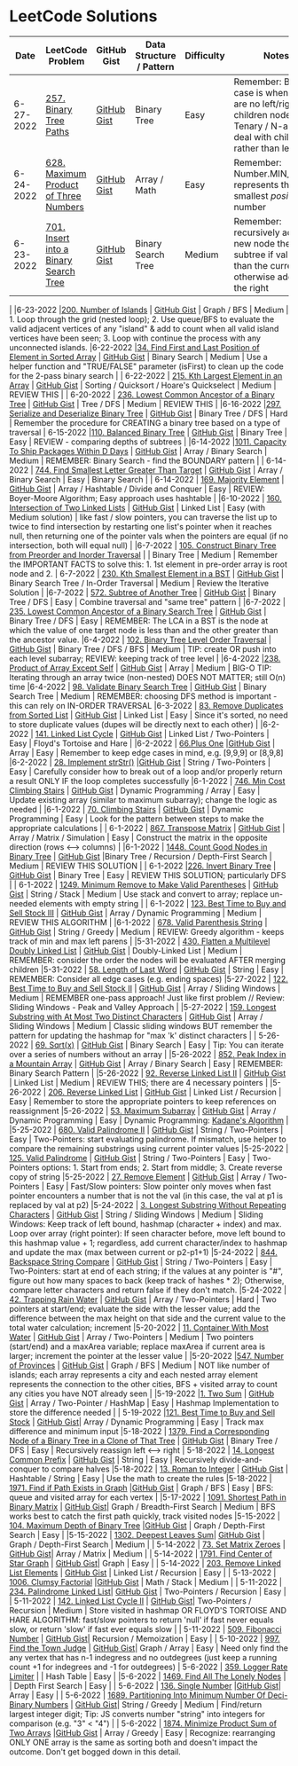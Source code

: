 # LeetCode Solutions

| Date             | LeetCode Problem | GitHub Gist | Data Structure / Pattern | Difficulty | Notes
|------------------|------------------| -------------------------|------------|------------|------|
|6-27-2022        | [257. Binary Tree Paths](https://leetcode.com/problems/binary-tree-paths/) | [GitHub Gist](https://gist.github.com/coollikeabreeze/9b2e32e495a5779cdf68c34cd7960b45) | Binary Tree | Easy | Remember: Base case is when there are no left/right or children nodes; For Tenary / N-ary tree, deal with children rather than left/right |
|6-24-2022        | [628. Maximum Product of Three Numbers](https://leetcode.com/problems/maximum-product-of-three-numbers/) | [GitHub Gist](https://gist.github.com/coollikeabreeze/b99c4bf68e4b5ec3d259255c67564568) | Array / Math | Easy | Remember: Number.MIN_VALUE represents the smallest *positive* number
|6-23-2022        | [701. Insert into a Binary Search Tree](https://leetcode.com/problems/insert-into-a-binary-search-tree/) | [GitHub Gist](https://gist.github.com/coollikeabreeze/c3613a4cd2686f7e8d256e1d90910984) | Binary Search Tree | Medium | Remember: recursively add the new node the left subtree if val is less than the current, otherwise add to the right |
|
|6-23-2022        |[200. Number of Islands](https://leetcode.com/problems/number-of-islands/) | [GitHub Gist](https://gist.github.com/coollikeabreeze/c8335f7c82a72b8cdd790e88b1e50e52) | Graph / BFS | Medium | 1. Loop through the grid (nested loop); 2. Use queue/BFS to evaluate the valid adjacent vertices of any "island" & add to count when all valid island vertices have been seen; 3. Loop with continue the process with any unconnected islands.
|6-22-2022        |[34. Find First and Last Position of Element in Sorted Array](https://leetcode.com/problems/find-first-and-last-position-of-element-in-sorted-array/) | [GitHub Gist](https://gist.github.com/coollikeabreeze/51b76ca59cb50389bc7c2436fe0ecc1c) | Binary Search | Medium | Use a helper function and "TRUE/FALSE" parameter (isFirst) to clean up the code for the 2-pass binary search |
| 6-22-2022       | [215. Kth Largest Element in an Array](https://leetcode.com/problems/kth-largest-element-in-an-array/) | [GitHub Gist](https://gist.github.com/coollikeabreeze/428d418700085b99ce5f881198555977) | Sorting / Quicksort / Hoare's Quickselect | Medium | REVIEW THIS |
| 6-20-2022 | [236. Lowest Common Ancestor of a Binary Tree](https://leetcode.com/problems/lowest-common-ancestor-of-a-binary-tree/) | [GitHub Gist](https://gist.github.com/coollikeabreeze/2a0323c96aba423ac9266efc9b2571d8) | Tree / DFS | Medium | REVIEW THIS |
|6-16-2022        |[297. Serialize and Deserialize Binary Tree](https://leetcode.com/problems/serialize-and-deserialize-binary-tree/)     | [GitHub Gist](https://gist.github.com/coollikeabreeze/866cfdf148c542ef142e6a019043ec0b)    | Binary Tree / DFS | Hard | Remember the procedure for CREATING a binary tree based on a type of traversal
| 6-15-2022       |[110. Balanced Binary Tree](https://leetcode.com/problems/balanced-binary-tree/)  | [GitHub Gist](https://gist.github.com/coollikeabreeze/502854bf70ca819f8875848aa2b1b128) | Binary Tree | Easy | REVIEW - comparing depths of subtrees |
|6-14-2022        |[1011. Capacity To Ship Packages Within D Days](https://leetcode.com/problems/capacity-to-ship-packages-within-d-days/) | [GitHub Gist](https://gist.github.com/coollikeabreeze/2f3781af636bee15a2b57eb717ada4d0) | Array / Binary Search | Medium | REMEMBER: Binary Search - find the BOUNDARY pattern |
| 6-14-2022       | [744. Find Smallest Letter Greater Than Target](https://leetcode.com/problems/find-smallest-letter-greater-than-target/) | [GitHub Gist](https://gist.github.com/coollikeabreeze/9b15aa73c6d6c5de0a4da92d30a3fdae) | Array / Binary Search | Easy | Binary Search |
| 6-14-2022       | [169. Majority Element](https://leetcode.com/problems/majority-element/)  | [GitHub Gist](https://gist.github.com/coollikeabreeze/af0c9c179a956caf64eebcd2be903951) | Array / Hashtable / Divide and Conquer | Easy | REVIEW: Boyer-Moore Algorithm; Easy approach uses hashtable |
|6-10-2022        | [160. Intersection of Two Linked Lists](https://leetcode.com/problems/intersection-of-two-linked-lists/)  | [GitHub Gist](https://gist.github.com/coollikeabreeze/53129b251ed4dff33038a6b8f011b7dd)  | Linked List | Easy (with Medium solution) | like fast / slow pointers, you can traverse the list up to twice to find intersection by restarting one list's pointer when it reaches null, then returning one of the pointer vals when the pointers are equal (if no intersection, both will equal null) |
|6-7-2022         | [105. Construct Binary Tree from Preorder and Inorder Traversal](https://leetcode.com/problems/construct-binary-tree-from-preorder-and-inorder-traversal/)  | []() | Binary Tree | Medium | Remember the IMPORTANT FACTS to solve this: 1. 1st element in pre-order array is root node and 2.
| 6-7-2022        | [230. Kth Smallest Element in a BST](https://leetcode.com/problems/kth-smallest-element-in-a-bst/) | [GitHub Gist](https://gist.github.com/coollikeabreeze/529ad40a7039d8ec6fd2de56f066fea8) | Binary Search Tree / In-Order Traversal | Medium | Review the Iterative Solution |
|6-7-2022         | [572. Subtree of Another Tree](https://leetcode.com/problems/subtree-of-another-tree/)  | [GitHub Gist](https://gist.github.com/coollikeabreeze/2c1cd012fc653652b855cf7244edeeaf) | Binary Tree / DFS | Easy | Combine traversal and "same tree" pattern |
|6-7-2022         | [235. Lowest Common Ancestor of a Binary Search Tree](https://leetcode.com/problems/lowest-common-ancestor-of-a-binary-search-tree/) | [GitHub Gist](https://gist.github.com/coollikeabreeze/0a56e1f954fd6508ab095d86752d1215) | Binary Tree / DFS | Easy | REMEMBER: The LCA in a BST is the node at which the value of one target node is less than and the other greater than the ancestor value.
|6-4-2022         | [102. Binary Tree Level Order Traversal](https://leetcode.com/problems/binary-tree-level-order-traversal/) | [GitHub Gist](https://gist.github.com/coollikeabreeze/c328272a8886ea3c6c4103386d06513b) | Binary Tree / DFS / BFS | Medium | TIP: create OR push into each level subarray; REVIEW: keeping track of tree level |
|6-4-2022         |[238. Product of Array Except Self](https://leetcode.com/problems/product-of-array-except-self/) | [GitHub Gist](https://gist.github.com/coollikeabreeze/b91a25522f65730b8f5294d694e09882) | Array | Medium | BIG-O TIP: Iterating through an array twice (non-nested) DOES NOT MATTER; still O(n) time
|6-4-2022         | [98. Validate Binary Search Tree](https://leetcode.com/problems/validate-binary-search-tree/) | [GitHub Gist](https://gist.github.com/coollikeabreeze/da478371001288bc1dcb82ee36c81bf4) | Binary Search Tree | Medium | REMEMBER: choosing DFS method is important - this can rely on IN-ORDER TRAVERSAL
|6-3-2022         | [83. Remove Duplicates from Sorted List](https://leetcode.com/problems/remove-duplicates-from-sorted-list/) | [GitHub Gist](https://gist.github.com/coollikeabreeze/3e5f3506d6be4f66231842805bd92a36) | Linked List | Easy | Since it's sorted, no need to store duplicate values (dupes will be directly next to each other) |
|6-2-2022         | [141. Linked List Cycle](https://leetcode.com/problems/linked-list-cycle/)  | [GitHub Gist](https://gist.github.com/coollikeabreeze/3fab965b0aa8163a45bf850b136428f3) | Linked List / Two-Pointers | Easy | Floyd's Tortoise and Hare |
|6-2-2022        | [66.Plus One](https://leetcode.com/problems/plus-one/) |[GitHub Gist](https://gist.github.com/coollikeabreeze/1ee17229cc8c592bd34a6d383aa85a66) | Array | Easy | Remember to keep edge cases in mind, e.g. [9,9,9] or [8,9,8]
|6-2-2022        | [28. Implement strStr()](https://leetcode.com/problems/implement-strstr/) |[GitHub Gist](https://gist.github.com/coollikeabreeze/bd3ae86c1dbb06ceb6809f0c728c3756) | String / Two-Pointers | Easy | Carefully consider how to break out of a loop and/or properly return a result ONLY IF the loop completes successfully
|6-1-2022        | [746. Min Cost Climbing Stairs](https://leetcode.com/problems/min-cost-climbing-stairs/submissions/) | [GitHub Gist](https://gist.github.com/coollikeabreeze/b0f03fb41cf939a172317e2988a23429) | Dynamic Programming / Array | Easy | Update existing array (similar to maximum subarray); change the logic as needed |
|6-1-2022       | [70. Climbing Stairs](https://leetcode.com/problems/climbing-stairs/) | [GitHub Gist](https://gist.github.com/coollikeabreeze/4d24f89db236abd5d7bdd7b7e3adb027) | Dynamic Programming | Easy | Look for the pattern between steps to make the appropriate calculations |
| 6-1-2022      | [867. Transpose Matrix](https://leetcode.com/problems/transpose-matrix/) | [GitHub Gist](https://gist.github.com/coollikeabreeze/2d6e174ee3442cb0071005230bfec07c) | Array / Matrix / Simulation | Easy | Construct the matrix in the opposite direction (rows <--> columns) |
|6-1-2022       | [1448. Count Good Nodes in Binary Tree](https://leetcode.com/problems/count-good-nodes-in-binary-tree/) | [GitHub Gist](https://gist.github.com/coollikeabreeze/9151a68ddfff7102357c05d5e27e26e6) |Binary Tree / Recursion / Depth-First Search | Medium | REVIEW THIS SOLUTION |
| 6-1-2022      |[226. Invert Binary Tree](https://leetcode.com/problems/invert-binary-tree/) | [GitHub Gist](https://gist.github.com/coollikeabreeze/7c617b7b9323239af6afe582a2c20463) | Binary Tree | Easy | REVIEW THIS SOLUTION; particularly DFS |
| 6-1-2022      | [1249. Minimum Remove to Make Valid Parentheses](https://leetcode.com/problems/minimum-remove-to-make-valid-parentheses/) | [GitHub Gist](https://gist.github.com/coollikeabreeze/c4c9a830c4d265756eeb856fd854df8b) | String / Stack | Medium | Use stack and convert to array; replace un-needed elements with empty string |
| 6-1-2022 | [123. Best Time to Buy and Sell Stock III](https://leetcode.com/problems/best-time-to-buy-and-sell-stock-iii/) | [GitHub Gist](https://gist.github.com/coollikeabreeze/5e0f09a840397287806e8bf38b228a06) | Array / Dynamic Programming | Medium | REVIEW THIS ALGORITHM |
|6-1-2022       | [678. Valid Parenthesis String](https://leetcode.com/problems/valid-parenthesis-string/) | [GitHub Gist](https://gist.github.com/coollikeabreeze/3fb2456d0c4cc79ace6b8c7317ec342f) | String / Greedy | Medium | REVIEW: Greedy algorithm - keeps track of min and max left parens |
|5-31-2022      | [430. Flatten a Multilevel Doubly Linked List](https://leetcode.com/problems/flatten-a-multilevel-doubly-linked-list/) | [GitHub Gist](https://gist.github.com/coollikeabreeze/0634de6bd62be98d5297e8a3d6ba0eed) | Doubly-Linked List | Medium | REMEMBER: consider the order the nodes will be evaluated AFTER merging children
|5-31-2022      | [58. Length of Last Word](https://leetcode.com/problems/length-of-last-word/solution/) | [GitHub Gist](https://gist.github.com/coollikeabreeze/759a1c41889139b2e943755210ce341b) | String | Easy | REMEMBER: Consider all edge cases (e.g. ending spaces)
|5-27-2022        | [122. Best Time to Buy and Sell Stock II](https://leetcode.com/problems/best-time-to-buy-and-sell-stock-ii/) | [GitHub Gist](https://gist.github.com/coollikeabreeze/79e24071afd5b502074188ba0fd22408) | Array / Sliding Windows | Medium | REMEMBER one-pass approach! Just like first problem // Review: Sliding Windows - Peak and Valley Approach |
|5-27-2022        | [159. Longest Substring with At Most Two Distinct Characters](https://leetcode.com/problems/longest-substring-with-at-most-two-distinct-characters/) | [GitHub Gist](https://gist.github.com/coollikeabreeze/54c63844f3a8b32142e0365dc734e293) | Array / Sliding Windows | Medium | Classic sliding windows BUT remember the pattern for updating the hashmap for "max 'k' distinct characters |
| 5-26-2022       | [69. Sqrt(x)](https://leetcode.com/problems/sqrtx/) | [GitHub Gist](https://gist.github.com/coollikeabreeze/a009478e3de5dab5e261c8dee8efbaa8) | Binary Search | Easy | Tip: You can iterate over a series of numbers without an array |
|5-26-2022        | [852. Peak Index in a Mountain Array](https://leetcode.com/problems/peak-index-in-a-mountain-array/) | [GitHub Gist](https://gist.github.com/coollikeabreeze/47ef273039a8afb67e1ece7cccc177c1) | Array / Binary Search | Easy | REMEMBER: Binary Search Pattern |
|5-26-2022        | [92. Reverse Linked List II](https://leetcode.com/problems/reverse-linked-list-ii/) | [GitHub Gist](https://gist.github.com/coollikeabreeze/f006717b3dff639275565600897ec8dd) | Linked List | Medium | REVIEW THIS; there are 4 necessary pointers |
|5-26-2022        | [206. Reverse Linked List](https://leetcode.com/problems/reverse-linked-list/) | [GitHub Gist](https://gist.github.com/coollikeabreeze/8b2e038f5c7169fdce21b6cf203b9f39) | Linked List / Recursion | Easy | Remember to store the appropriate pointers to keep references on reassignment
|5-26-2022  | [53. Maximum Subarray](https://leetcode.com/problems/maximum-subarray/) | [GitHub Gist](https://gist.github.com/coollikeabreeze/cb85b25f9be7a8aa1127b892f928fdd7) | Array / Dynamic Programming | Easy | Dynamic Programming: [Kadane's Algorithm](https://en.wikipedia.org/wiki/Maximum_subarray_problem#Kadane's_algorithm) |
|5-25-2022      | [680. Valid Palindrome II](https://leetcode.com/problems/valid-palindrome-ii/) | [GitHub Gist](https://gist.github.com/coollikeabreeze/db8bfe2bb06fbe7ce1079fce59d72de7) | String / Two-Pointers | Easy |  Two-Pointers: start evaluating palindrome. If mismatch, use helper to compare the remaining substrings using current pointer values
|5-25-2022      | [125. Valid Palindrome](https://leetcode.com/problems/valid-palindrome/) | [GitHub Gist](https://gist.github.com/coollikeabreeze/2c61833b5eac65f62315b64dfd7cf9a1) | String / Two-Pointers | Easy | Two-Pointers options: 1. Start from ends; 2. Start from middle; 3. Create reverse copy of string
|5-25-2022   | [27. Remove Element](https://leetcode.com/problems/remove-element/) | [GitHub Gist](https://gist.github.com/coollikeabreeze/b233a5527f6282aeb661a37931658a12) | Array / Two-Pointers | Easy | Fast/Slow pointers: Slow pointer only moves when fast pointer encounters a number that is not the val (in this case, the val at p1 is replaced by val at p2)
|5-24-2022          | [3. Longest Substring Without Repeating Characters](https://leetcode.com/problems/longest-substring-without-repeating-characters/) | [GitHub Gist](https://gist.github.com/coollikeabreeze/d2267dd877ab723d9ab760e977e74574) | String / Sliding Windows | Medium | Sliding Windows: Keep track of left bound, hashmap (character + index) and max. Loop over array (right pointer): If seen character before, move left bound to this hashmap value + 1; regardless, add current character/index to hashmap and update the max (max between current or p2-p1+1)
|5-24-2022          | [844. Backspace String Compare](https://leetcode.com/problems/backspace-string-compare/) | [GitHub Gist](https://gist.github.com/coollikeabreeze/31b3de71d2ebf9892b9f8d2a9d014a62) | String / Two-Pointers | Easy | Two-Pointers: start at end of each string; if the values at any pointer is "#", figure out how many spaces to back (keep track of hashes * 2); Otherwise, compare letter characters and return false if they don't match.
|5-24-2022          | [42. Trapping Rain Water](https://leetcode.com/problems/trapping-rain-water/) | [GitHub Gist](https://gist.github.com/coollikeabreeze/5f99818f3d72ad2efe50a6f1a8644d12) | Array / Two-Pointers | Hard | Two pointers at start/end; evaluate the side with the lesser value; add the difference between the max height on that side and the current value to the total water calculation; increment
|5-20-2022          | [11. Container With Most Water](https://leetcode.com/problems/container-with-most-water/) | [GitHub Gist](https://gist.github.com/coollikeabreeze/4672d7068915263bfbe9fae19a792753) | Array / Two-Pointers | Medium | Two pointers (start/end) and a maxArea variable; replace maxArea if current area is larger; increment the pointer at the lesser value |
|5-20-2022          |[547. Number of Provinces](https://leetcode.com/problems/number-of-provinces/) | [GitHub Gist](https://gist.github.com/coollikeabreeze/048bfe1927ade6caa258edb747d79669) | Graph / BFS | Medium | NOT like number of islands; each array represents a city and each nested array element represents the connection to the other cities, BFS + visited array to count any cities you have NOT already seen |
|5-19-2022          |[1. Two Sum](https://leetcode.com/problems/two-sum/) | [GitHub Gist](https://gist.github.com/coollikeabreeze/47b69932f018d871417dd4439fa64954) | Array / Two-Pointer / HashMap | Easy | Hashmap Implementation to store the difference needed |
| 5-19-2022         |[121. Best Time to Buy and Sell Stock](https://leetcode.com/problems/best-time-to-buy-and-sell-stock/) | [GitHub Gist](https://gist.github.com/coollikeabreeze/23aa158868bd07759ec58de90f1a9284)| Array / Dynamic Programming | Easy | Track max difference and minimum input
|5-18-2022          | [1379. Find a Corresponding Node of a Binary Tree in a Clone of That Tree](https://leetcode.com/problems/find-a-corresponding-node-of-a-binary-tree-in-a-clone-of-that-tree/) | [GitHub Gist](https://gist.github.com/coollikeabreeze/6afa6e46594b8c0baf6dd1134d004fa0) | Binary Tree / DFS | Easy | Recursively reassign left <--> right
| 5-18-2022         | [14. Longest Common Prefix](https://leetcode.com/problems/longest-common-prefix/) | [GitHub Gist](https://gist.github.com/coollikeabreeze/47b85a5eb78226a4604821b39539aeeb) | String | Easy | Recursively divide-and-conquer to compare halves
|5-18-2022          | [13. Roman to Integer](https://leetcode.com/problems/roman-to-integer/) | [GitHub Gist](https://gist.github.com/coollikeabreeze/07e4558f20729b270433ae932756c23e) | Hashtable / String | Easy | Use the math to create the rules
|5-18-2022          | [1971. Find if Path Exists in Graph](https://leetcode.com/problems/find-if-path-exists-in-graph/) |[GitHub Gist](https://gist.github.com/coollikeabreeze/f7feb0a0cc0d5e9bc6fecdb1f1ffcf11) | Graph / BFS | Easy | BFS: queue and visited array for each vertex |
|5-17-2022          | [1091. Shortest Path in Binary Matrix](https://leetcode.com/problems/shortest-path-in-binary-matrix/) | [GitHub Gist](https://gist.github.com/coollikeabreeze/d562bab9dd2c14a0881a66dfb008b976)| Graph / Breadth-First Search | Medium | BFS works best to catch the first path quickly, track visited nodes
|5-15-2022          | [104. Maximum Depth of Binary Tree](https://leetcode.com/problems/maximum-depth-of-binary-tree/) |[GitHub Gist](https://gist.github.com/coollikeabreeze/d8a3de0dd942d99117c01776a3a95ff6) | Graph / Depth-First Search | Easy |
|5-15-2022          | [1302. Deepest Leaves Sum](https://leetcode.com/problems/deepest-leaves-sum/submissions/)| [GitHub Gist](https://gist.github.com/coollikeabreeze/f89e57a9662692822a734a73212664d5) | Graph / Depth-First Search | Medium |
| 5-14-2022         | [73. Set Matrix Zeroes](https://leetcode.com/problems/set-matrix-zeroes/submissions/) | [GitHub Gist](https://gist.github.com/coollikeabreeze/78b63d60f0e9ba37c660d8d7e7943290)| Array / Matrix | Medium |
| 5-14-2022 | [1791. Find Center of Star Graph](https://leetcode.com/problems/find-center-of-star-graph/) | [GitHub Gist](https://gist.github.com/coollikeabreeze/3e4a20d764f9f5e831c948a0f420715d)| Graph | Easy |
| 5-14-2022 | [203. Remove Linked List Elements](https://leetcode.com/problems/remove-linked-list-elements/) | [GitHub Gist](https://gist.github.com/coollikeabreeze/a5df5685746d13cae349c6930a929ac8) | Linked List / Recursion | Easy |
| 5-13-2022         | [1006. Clumsy Factorial](https://leetcode.com/problems/clumsy-factorial/) |[GitHub Gist](https://gist.github.com/coollikeabreeze/462409c4a6c34e23ca49a3705cea6dd4)  | Math / Stack | Medium |
| 5-11-2022 | [234. Palindrome Linked List](https://leetcode.com/problems/palindrome-linked-list/)| [GitHub Gist](https://gist.github.com/coollikeabreeze/183d1d3fd6244745d24179c90c6bb2a7) | Two-Pointers / Recursion | Easy |
| 5-11-2022 | [142. Linked List Cycle II](https://leetcode.com/problems/linked-list-cycle-ii/) | [GitHub Gist](https://gist.github.com/coollikeabreeze/32c1a17604c7a9ac36faff6554760f9b)| Two-Pointers / Recursion | Medium | Store visited in hashmap OR FLOYD'S TORTOISE AND HARE ALGORITHM: fast/slow pointers to return 'null' if fast never equals slow, or return 'slow' if fast ever equals slow |
| 5-11-2022 | [509. Fibonacci Number](https://leetcode.com/problems/fibonacci-number/) | [GitHub Gist](https://gist.github.com/coollikeabreeze/e624f82c5cd83dade1ed46149c286101)| Recursion / Memoization | Easy |
| 5-10-2022 | [997. Find the Town Judge](https://leetcode.com/problems/find-the-town-judge/) | [GitHub Gist](https://gist.github.com/coollikeabreeze/3ecdfb2e31e941f06cae2323c9efc481)| Graph / Array | Easy | Need only find the any vertex that has n-1 indegress and no outdegrees (just keep a running count +1 for indegrees and -1 for outdegrees)
| 5-6-2022 | [359. Logger Rate Limiter](https://leetcode.com/problems/logger-rate-limiter/) | | Hash Table | Easy |
|5-6-2022 | [1469. Find All The Lonely Nodes](https://leetcode.com/problems/find-all-the-lonely-nodes/) | | Depth First Search | Easy |
| 5-6-2022 | [136. Single Number](https://leetcode.com/problems/single-number/) |[GitHub Gist](https://gist.github.com/coollikeabreeze/1b6963f27404bf4316b224a62a45edf3)| Array | Easy |
| 5-6-2022 | [1689. Partitioning Into Minimum Number Of Deci-Binary Numbers](https://leetcode.com/problems/partitioning-into-minimum-number-of-deci-binary-numbers/) | [GitHub Gist](https://gist.github.com/coollikeabreeze/439f38844c37d320076f8dc80f3fc30d)| String / Greedy | Medium | Find/return largest integer digit; Tip: JS converts number "string" into integers for comparison (e.g. "3" < "4") |
| 5-6-2022 | [1874. Minimize Product Sum of Two Arrays](https://leetcode.com/problems/minimize-product-sum-of-two-arrays/) |[GitHub Gist](https://gist.github.com/coollikeabreeze/abc329bd4b60dc00e83958a5803f4318) | Array / Greedy | Easy | Recognize: rearranging ONLY ONE array is the same as sorting both and doesn't impact the outcome. Don't get bogged down in this detail.
